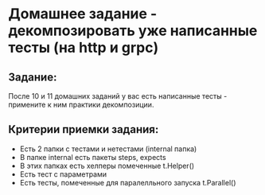 # Домашнее задание - декомпозировать уже написанные тесты (на http и grpc)

## Задание:

После 10 и 11 домашних заданий у вас есть написанные тесты - примените к ним практики декомпозиции.

## Критерии приемки задания:

- Есть 2 папки с тестами и нетестами (internal папка)
- В папке internal есть пакеты steps, expects
- В этих папках есть хелперы помеченные t.Helper()
- Есть тест с параметрами
- Есть тесты, помеченные для паралелльного запуска t.Parallel()
